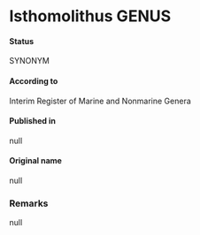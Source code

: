 Isthomolithus GENUS
=======

#### Status
SYNONYM

#### According to
Interim Register of Marine and Nonmarine Genera

#### Published in
null

#### Original name
null

### Remarks
null